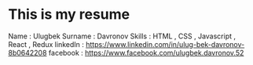# This is my resume

Name : Ulugbek
Surname : Davronov
Skills : HTML , CSS , Javascript , React , Redux 
linkedIn : https://www.linkedin.com/in/ulug-bek-davronov-8b0642208
facebook : https://www.facebook.com/ulugbek.davronov.52
